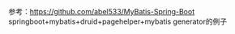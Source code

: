 参考：https://github.com/abel533/MyBatis-Spring-Boot
springboot+mybatis+druid+pagehelper+mybatis generator的例子